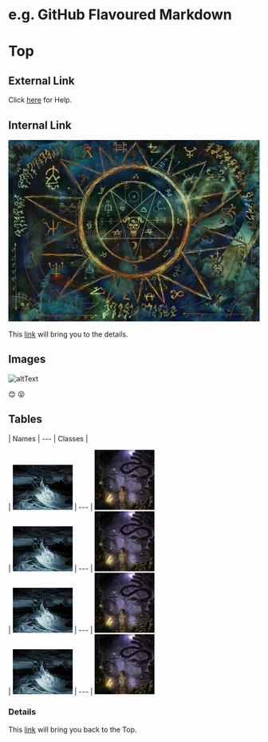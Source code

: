 # e.g. GitHub Flavoured Markdown
# Top
## External Link
Click [here](https://help.github.com/en) for Help.
## Internal Link
![](/Images/ouja.jpg)
<!-- How to add an images -->
This [link](#Details) will bring you to the details.
## Images
![altText](https://picsum.photos/200)

:blush: :stuck_out_tongue_closed_eyes:

## Tables
| Names | --- | Classes |

| ![](/Images/ocean.jpg) | --- | ![](/Images/maid.png) </br>
| ![](/Images/ocean.jpg) | --- | ![](/Images/maid.png) </br>
| ![](/Images/ocean.jpg) | --- | ![](/Images/maid.png) </br>
| ![](/Images/ocean.jpg) | --- | ![](/Images/maid.png) 

### Details

This [link](#Top) will bring you back to the Top.